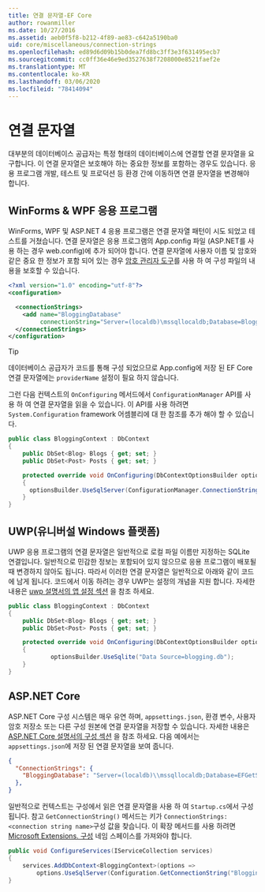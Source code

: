 ```yaml
---
title: 연결 문자열-EF Core
author: rowanmiller
ms.date: 10/27/2016
ms.assetid: aeb0f5f8-b212-4f89-ae83-c642a5190ba0
uid: core/miscellaneous/connection-strings
ms.openlocfilehash: ed89d6d09b15b0dea7fd8bc3ff3e3f631495ecb7
ms.sourcegitcommit: cc0ff36e46e9ed3527638f7208000e8521faef2e
ms.translationtype: MT
ms.contentlocale: ko-KR
ms.lasthandoff: 03/06/2020
ms.locfileid: "78414094"
---
```

# <a name="connection-strings"></a>연결 문자열

대부분의 데이터베이스 공급자는 특정 형태의 데이터베이스에 연결할 연결 문자열을 요구합니다. 이 연결 문자열은 보호해야 하는 중요한 정보를 포함하는 경우도 있습니다. 응용 프로그램 개발, 테스트 및 프로덕션 등 환경 간에 이동하면 연결 문자열을 변경해야 합니다.

## <a name="winforms--wpf-applications"></a>WinForms & WPF 응용 프로그램

WinForms, WPF 및 ASP.NET 4 응용 프로그램은 연결 문자열 패턴이 시도 되었고 테스트를 거쳤습니다. 연결 문자열은 응용 프로그램의 App.config 파일 (ASP.NET를 사용 하는 경우 web.config)에 추가 되어야 합니다. 연결 문자열에 사용자 이름 및 암호와 같은 중요 한 정보가 포함 되어 있는 경우 [암호 관리자 도구](https://docs.microsoft.com/aspnet/core/security/app-secrets#secret-manager)를 사용 하 여 구성 파일의 내용을 보호할 수 있습니다.

``` xml
<?xml version="1.0" encoding="utf-8"?>
<configuration>

  <connectionStrings>
    <add name="BloggingDatabase"
         connectionString="Server=(localdb)\mssqllocaldb;Database=Blogging;Trusted_Connection=True;" />
  </connectionStrings>
</configuration>
```

> [!TIP]  
> 데이터베이스 공급자가 코드를 통해 구성 되었으므로 App.config에 저장 된 EF Core 연결 문자열에는 `providerName` 설정이 필요 하지 않습니다.

그런 다음 컨텍스트의 `OnConfiguring` 메서드에서 `ConfigurationManager` API를 사용 하 여 연결 문자열을 읽을 수 있습니다. 이 API를 사용 하려면 `System.Configuration` framework 어셈블리에 대 한 참조를 추가 해야 할 수 있습니다.

``` csharp
public class BloggingContext : DbContext
{
    public DbSet<Blog> Blogs { get; set; }
    public DbSet<Post> Posts { get; set; }

    protected override void OnConfiguring(DbContextOptionsBuilder optionsBuilder)
    {
      optionsBuilder.UseSqlServer(ConfigurationManager.ConnectionStrings["BloggingDatabase"].ConnectionString);
    }
}
```

## <a name="universal-windows-platform-uwp"></a>UWP(유니버설 Windows 플랫폼)

UWP 응용 프로그램의 연결 문자열은 일반적으로 로컬 파일 이름만 지정하는 SQLite 연결입니다. 일반적으로 민감한 정보는 포함되어 있지 않으므로 응용 프로그램이 배포될 때 변경하지 않아도 됩니다. 따라서 이러한 연결 문자열은 일반적으로 아래와 같이 코드에 남게 됩니다. 코드에서 이동 하려는 경우 UWP는 설정의 개념을 지원 합니다. 자세한 내용은 [uwp 설명서의 앱 설정 섹션](https://docs.microsoft.com/windows/uwp/app-settings/store-and-retrieve-app-data) 을 참조 하세요.

``` csharp
public class BloggingContext : DbContext
{
    public DbSet<Blog> Blogs { get; set; }
    public DbSet<Post> Posts { get; set; }

    protected override void OnConfiguring(DbContextOptionsBuilder optionsBuilder)
    {
            optionsBuilder.UseSqlite("Data Source=blogging.db");
    }
}
```

## <a name="aspnet-core"></a>ASP.NET Core

ASP.NET Core 구성 시스템은 매우 유연 하며, `appsettings.json`, 환경 변수, 사용자 암호 저장소 또는 다른 구성 원본에 연결 문자열을 저장할 수 있습니다. 자세한 내용은 [ASP.NET Core 설명서의 구성 섹션](https://docs.asp.net/en/latest/fundamentals/configuration.html) 을 참조 하세요. 다음 예에서는 `appsettings.json`에 저장 된 연결 문자열을 보여 줍니다.

``` json
{
  "ConnectionStrings": {
    "BloggingDatabase": "Server=(localdb)\\mssqllocaldb;Database=EFGetStarted.ConsoleApp.NewDb;Trusted_Connection=True;"
  },
}
```

일반적으로 컨텍스트는 구성에서 읽은 연결 문자열을 사용 하 여 `Startup.cs`에서 구성 됩니다. 참고 `GetConnectionString()` 메서드는 키가 `ConnectionStrings:<connection string name>`구성 값을 찾습니다. 이 확장 메서드를 사용 하려면 [Microsoft Extensions. 구성](https://docs.microsoft.com/dotnet/api/microsoft.extensions.configuration) 네임 스페이스를 가져와야 합니다.

``` csharp
public void ConfigureServices(IServiceCollection services)
{
    services.AddDbContext<BloggingContext>(options =>
        options.UseSqlServer(Configuration.GetConnectionString("BloggingDatabase")));
}
```
